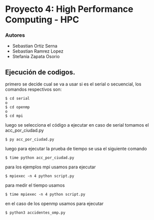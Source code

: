 # Proyecto 4: High Performance Computing - HPC

### Autores
- Sebastian Ortiz Serna
- Sebastian Ramrez Lopez
- Stefania Zapata Osorio

## Ejecución de codigos. 

primero se decide cual se va a usar si es el serial o secuencial, los comandos respectivos son: 
```
$ cd serial 
o
$ cd openmp
o
$ cd mpi
```
luego se selecciona el código a ejecutar en caso de serial tomamos el acc_por_ciudad.py 

```
$ py acc_por_ciudad.py 
``` 
luego para ejecutar la prueba de tiempo se usa el siguiente comando 

```
$ time python acc_por_ciudad.py 
``` 

para los ejemplos mpi usamos para ejecutar 

```
$ mpiexec -n 4 python script.py
``` 

para medir el tiempo usamos

```
$ time mpiexec -n 4 python script.py
``` 

en el caso de los openmp usamos para ejecutar 

```
$ python3 accidentes_omp.py
``` 



